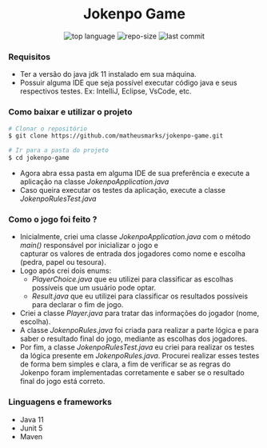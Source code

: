 <h1 align="center">Jokenpo Game</h1>


<p align="center">
  <img alt="top language" src="https://img.shields.io/github/languages/top/matheusmarks/jokenpo-game.svg" />
  <img alt="repo-size" src="https://img.shields.io/github/repo-size/matheusmarks/jokenpo-game.svg" />
  <img alt="last commit" src="https://img.shields.io/github/last-commit/matheusmarks/jokenpo-game.svg" />
</p>


<h3>Requisitos</h3>

- Ter a versão do java jdk 11 instalado em sua máquina.
- Possuir alguma IDE que seja possível executar código java e seus respectivos testes. Ex: IntelliJ, Eclipse, VsCode, etc.

<h3>Como baixar e utilizar o projeto</h3>

 ```bash
# Clonar o repositório
$ git clone https://github.com/matheusmarks/jokenpo-game.git

# Ir para a pasta do projeto
$ cd jokenpo-game
```

- Agora abra essa pasta em alguma IDE de sua preferência e execute a aplicação na classe <i>JokenpoApplication.java</i>
- Caso queira executar os testes da aplicação, execute a classe <i>JokenpoRulesTest.java</i>


<h3>Como o jogo foi feito ?</h3>

- Inicialmente, criei uma classe <i>JokenpoApplication.java</i> com o método <i>main()</i> responsável por inicializar o jogo e  
  capturar os valores de entrada dos jogadores como nome e escolha (pedra, papel ou tesoura). 
- Logo após crei dois enums: 
    - <i>PlayerChoice.java</i> que eu utilizei para classificar as escolhas possíveis que um usuário pode optar.
    - <i>Result.java</i> que eu utilizei para classificar os resultados possíveis para declarar o fim de jogo.
- Criei a classe <i>Player.java</i> para tratar das informações do jogador (nome, escolha).
- A classe <i>JokenpoRules.java</i> foi criada para realizar a parte lógica e para saber o resultado final do jogo, mediante as escolhas dos jogadores.
- Por fim, a classe <i>JokenpoRulesTest.java</i> eu criei para realizar os testes da lógica presente em <i>JokenpoRules.java</i>. Procurei realizar esses testes de forma bem simples e clara, a fim de verificar se as regras do Jokenpo foram implementadas corretamente e saber se o resultado final do jogo está correto.
  
<h3>Linguagens e frameworks</h3>

- Java 11
- Junit 5
- Maven
  

